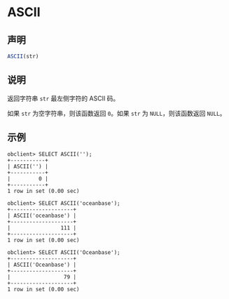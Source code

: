 ASCII 
==========================



声明 
-----------------------

```javascript
ASCII(str)
```



说明 
-----------------------

返回字符串 `str` 最左侧字符的 ASCII 码。

如果 `str` 为空字符串，则该函数返回 `0`。如果 `str` 为 `NULL`，则该函数返回 `NULL`。

示例 
-----------------------

```unknow
obclient> SELECT ASCII('');
+-----------+
| ASCII('') |
+-----------+
|         0 |
+-----------+
1 row in set (0.00 sec)

obclient> SELECT ASCII('oceanbase');
+--------------------+
| ASCII('oceanbase') |
+--------------------+
|                111 |
+--------------------+
1 row in set (0.00 sec)

obclient> SELECT ASCII('Oceanbase');
+--------------------+
| ASCII('Oceanbase') |
+--------------------+
|                 79 |
+--------------------+
1 row in set (0.00 sec)
```



